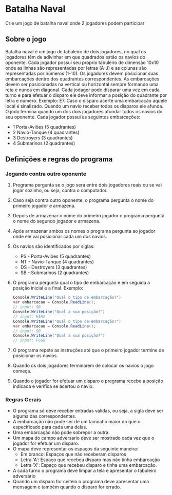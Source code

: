 # Batalha Naval

Crie um jogo de batalha naval onde 2 jogadores podem participar

## Sobre o jogo

Batalha naval é um jogo de tabuleiro de dois jogadores, no qual os jogadores têm de adivinhar em que quadrados estão os navios do oponente.
Cada jogador possui seu próprio tabuleiro de dimensão 10x10 onde as linhas são representadas por letras (A-J) e as colunas são representadas por números (1-10).
Os jogadores devem posicionar suas embarcações dentro dos quadrantes correspondentes. As embarcações devem ser posicionadas na vertical ou horizontal sempre formando uma reta e nunca em diagonal. Cada jodagor pode disparar uma vez em cada turno e para efetuar o disparo ele deve informar a posição do quadrante por letra e número. Exemplo: E7.
Caso o disparo acerte uma embarcação aquele local é sinalizado. Quando um navio receber todos os disparos ele afunda. O jodo termina quando um dos dois jogadores afundar todos os navios do seu oponente. Cada jogador possui as seguintes embarcações:

- 1 Porta-Aviões (5 quadrantes)
- 2 Navio-Tanque (4 quadrantes)
- 3 Destroyers (3 quadrantes)
- 4 Submarinos (2 quadrantes)

## Definições e regras do programa

### Jogando contra outro oponente

1. Programa pergunta se o jogo será entre dois jogadores reais ou se vai jogar sozinho, ou seja, contra o computador.
2. Caso seja contra outro oponente, o programa pergunta o nome do primeiro jogador e armazena.
3. Depois de armazenar o nome do primeiro jogador o programa pergunta o nome do segundo jogador e armazena.
4. Após armazenar ambos os nomes o programa pergunta ao jogador onde ele vai posicionar cada um dos navios.
5. Os navios são identificados por siglas:

    - PS - Porta-Aviões (5 quadrantes)
    - NT - Navio-Tanque (4 quadrantes)
    - DS - Destroyers (3 quadrantes)
    - SB - Submarinos (2 quadrantes)

6. O programa pergunta qual o tipo de embarcação e em seguida a posição inicial e a final. Exemplo:

    ```csharp
    Console.WriteLine("Qual o tipo de embarcação?")
    var embarcacao = Console.ReadLine();
    // input: SB
    Console.WriteLine("Qual a sua posição?")
    // input: H1H2
    Console.WriteLine("Qual o tipo de embarcação?")
    var embarcacao = Console.ReadLine();
    // input: SB
    Console.WriteLine("Qual a sua posição?")
    // input: F6G6
    ```

7. O programa repete as instruções até que o primeiro jogador termine de posicionar os navios.
8. Quando os dois jogadores terminarem de colocar os navios o jogo começa.
9. Quando o jogador for efetuar um disparo o pregrama recebe a posição indicada e verifica se acertou o navio.

### Regras Gerais

- O programa só deve receber entradas válidas, ou seja, a sigla deve ser alguma das correspondentes.
- A embarcação não pode ser de um tamnaho maior do que o especificado para cada uma delas.
- Uma embarcação não pode sobrepor a outra.
- Um mapa do campo adversario deve ser mostrado cada vez que o jogador for efetuar um disparo.
- O mapa deve representar os espaços da seguinte maneira:
  - Em branco: Espaços que não receberam disparos
  - Letra 'A': Espaço que recebeu disparo mas não tinha embarcação
  - Letra 'X': Espaço que recebeu disparo e tinha uma embarcação.
- A cada turno o programa deve limpar a tela e apresentar o tabuleiro adversário
- Quando um disparo for ceiteio o programa deve apresentar uma mensagem e também quando o disparo for errado.
